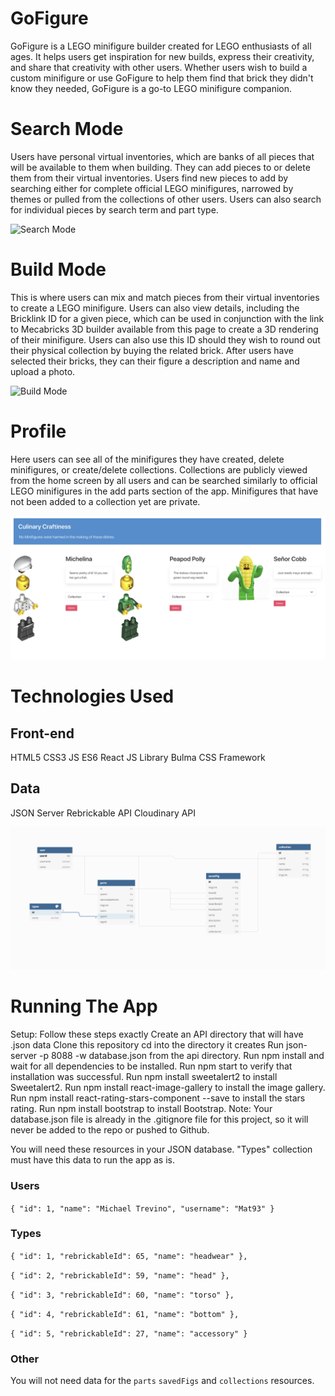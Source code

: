 # GoFigure
GoFigure is a LEGO minifigure builder created for LEGO enthusiasts of all ages. It helps users get inspiration for new builds, express their creativity, and share that creativity with other users. Whether users wish to build a custom minifigure or use GoFigure to help them find that brick they didn't know they needed, GoFigure is a go-to LEGO minifigure companion.

# Search Mode
Users have personal virtual inventories, which are banks of all pieces that will be available to them when building. They can add pieces to or delete them from their virtual inventories. Users find new pieces to add by searching either for complete official LEGO minifigures, narrowed by themes or pulled from the collections of other users. Users can also search for individual pieces by search term and part type.

![Search Mode](/public/images/Search.gif)

# Build Mode
This is where users can mix and match pieces from their virtual inventories to create a LEGO minifigure. Users can also view details, including the Bricklink ID for a given piece, which can be used in conjunction with the link to Mecabricks 3D builder available from this page to create a 3D rendering of their minifigure. Users can also use this ID should they wish to round out their physical collection by buying the related brick. After users have selected their bricks, they can their figure a description and name and upload a photo.

![Build Mode](/public/images/FigBuilder.gif)

# Profile
Here users can see all of the minifigures they have created, delete minifigures, or create/delete collections. Collections are publicly viewed from the home screen by all users and can be searched similarly to official LEGO minifigures in the add parts section of the app. Minifigures that have not been added to a collection yet are private.

![Profile](/public/images/ProfilePage.png)

# Technologies Used

## Front-end
HTML5
CSS3
JS ES6
React JS Library
Bulma CSS Framework

## Data
JSON Server
Rebrickable API
Cloudinary API

![ERD](/public/images/GoFigureERD.png)

# Running The App

Setup: Follow these steps exactly
Create an API directory that will have .json data
Clone this repository
cd into the directory it creates
Run json-server -p 8088 -w database.json from the api directory.
Run npm install and wait for all dependencies to be installed.
Run npm start to verify that installation was successful.
Run npm install sweetalert2 to install Sweetalert2.
Run npm install react-image-gallery to install the image gallery.
Run npm install react-rating-stars-component --save to install the stars rating.
Run npm install bootstrap to install Bootstrap.
Note: Your database.json file is already in the .gitignore file for this project, so it will never be added to the repo or pushed to Github.

You will need these resources in your JSON database. "Types" collection must have this data to run the app as is.

### Users
`
    {
      "id": 1,
      "name": "Michael Trevino",
      "username": "Mat93"
    }
`

### Types

`
    {
      "id": 1,
      "rebrickableId": 65,
      "name": "headwear"
    },
`  

`
    {
      "id": 2,
      "rebrickableId": 59,
      "name": "head"
    },
`  

`
    {
      "id": 3,
      "rebrickableId": 60,
      "name": "torso"
    },
`  

`
    {
      "id": 4,
      "rebrickableId": 61,
      "name": "bottom"
    },
`  

`
    {
      "id": 5,
      "rebrickableId": 27,
      "name": "accessory"
    }
`
### Other
You will not need data for the `parts` `savedFigs` and `collections` resources.
